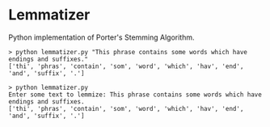 # Lemmatizer #

Python implementation of Porter's Stemming Algorithm.

```CMD
> python lemmatizer.py "This phrase contains some words which have endings and suffixes."
['thi', 'phras', 'contain', 'som', 'word', 'which', 'hav', 'end', 'and', 'suffix', '.']

> python lemmatizer.py
Enter some text to lemmize: This phrase contains some words which have endings and suffixes.
['thi', 'phras', 'contain', 'som', 'word', 'which', 'hav', 'end', 'and', 'suffix', '.']

```
